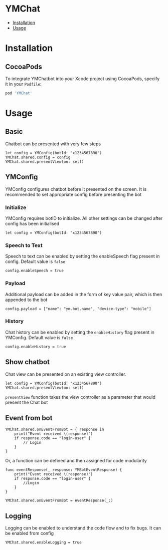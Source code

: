 # YMChat
- [Installation](#installation)
- [Usage](#usage)

# Installation
## CocoaPods
To integrate YMChatbot into your Xcode project using CocoaPods, specify it in your `Podfile`:

```ruby
pod 'YMChat'
```
  
# Usage
## Basic
Chatbot can be presented with very few steps 
```
let config = YMConfig(botId: "x1234567890")
YMChat.shared.config = config
YMChat.shared.presentView(on: self)
```

## YMConfig
YMConfig configures chatbot before it presented on the screen. It is recommended to set appropriate config before presenting the bot

### Initialize
YMConfig requires botID to initialize. All other settings can be changed after config has been initialised
```
let config = YMConfig(botId: "x1234567890")
```

### Speech to Text
Speech to text can be enabled by setting the enableSpeech flag present in config. Default value is `false`
```
config.enableSpeech = true
```

### Payload
Additional payload can be added in the form of key value pair, which is then appended to the bot
```
config.payload = ["name": "ym.bot.name", "device-type": "mobile"]
```

### History
Chat history can be enabled by setting the `enableHistory` flag present in YMConfig. Default value is `false`
```
config.enableHistory = true
```

## Show chatbot
Chat view can be presented on an existing view controller.
```
let config = YMConfig(botId: "x1234567890")
YMChat.shared.presentView(on: self)
```
`presentView` function takes the view controller as a parameter that would present the Chat bot

## Event from bot
```
YMChat.shared.onEventFromBot = { response in
    print("Event received \(response)")
    if response.code == "login-user" {
        // Login
    }
}
```

Or, a function can be defined and then assigned for code modularity
```
func eventResponse(_ response: YMBotEventResponse) {
    print("Event received \(response)")
    if response.code == "login-user" {
        //Login
    }
}

YMChat.shared.onEventFromBot = eventResponse(_:)
```

## Logging
Logging can be enabled to understand the code flow and to fix bugs. It can be enabled from config
```
YMChat.shared.enableLogging = true
```

